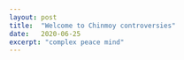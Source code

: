 ```yaml
---
layout: post
title:  "Welcome to Chinmoy controversies"
date:   2020-06-25
excerpt: "complex peace mind"
---
```

